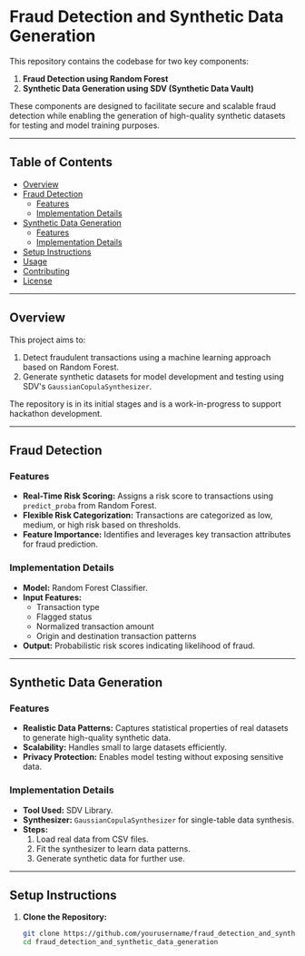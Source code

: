 # Fraud Detection and Synthetic Data Generation  

This repository contains the codebase for two key components:  
1. **Fraud Detection using Random Forest**  
2. **Synthetic Data Generation using SDV (Synthetic Data Vault)**  

These components are designed to facilitate secure and scalable fraud detection while enabling the generation of high-quality synthetic datasets for testing and model training purposes.  

---

## Table of Contents  
- [Overview](#overview)  
- [Fraud Detection](#fraud-detection)  
  - [Features](#features)  
  - [Implementation Details](#implementation-details)  
- [Synthetic Data Generation](#synthetic-data-generation)  
  - [Features](#features-1)  
  - [Implementation Details](#implementation-details-1)  
- [Setup Instructions](#setup-instructions)  
- [Usage](#usage)  
- [Contributing](#contributing)  
- [License](#license)  

---

## Overview  
This project aims to:  
1. Detect fraudulent transactions using a machine learning approach based on Random Forest.  
2. Generate synthetic datasets for model development and testing using SDV's `GaussianCopulaSynthesizer`.  

The repository is in its initial stages and is a work-in-progress to support hackathon development.  

---

## Fraud Detection  

### Features  
- **Real-Time Risk Scoring:** Assigns a risk score to transactions using `predict_proba` from Random Forest.  
- **Flexible Risk Categorization:** Transactions are categorized as low, medium, or high risk based on thresholds.  
- **Feature Importance:** Identifies and leverages key transaction attributes for fraud prediction.  

### Implementation Details  
- **Model:** Random Forest Classifier.  
- **Input Features:**  
  - Transaction type  
  - Flagged status  
  - Normalized transaction amount  
  - Origin and destination transaction patterns  
- **Output:** Probabilistic risk scores indicating likelihood of fraud.  

---

## Synthetic Data Generation  

### Features  
- **Realistic Data Patterns:** Captures statistical properties of real datasets to generate high-quality synthetic data.  
- **Scalability:** Handles small to large datasets efficiently.  
- **Privacy Protection:** Enables model testing without exposing sensitive data.  

### Implementation Details  
- **Tool Used:** SDV Library.  
- **Synthesizer:** `GaussianCopulaSynthesizer` for single-table data synthesis.  
- **Steps:**  
  1. Load real data from CSV files.  
  2. Fit the synthesizer to learn data patterns.  
  3. Generate synthetic data for further use.  

---

## Setup Instructions  

1. **Clone the Repository:**  
   ```bash  
   git clone https://github.com/yourusername/fraud_detection_and_synthetic_data_generation.git  
   cd fraud_detection_and_synthetic_data_generation
